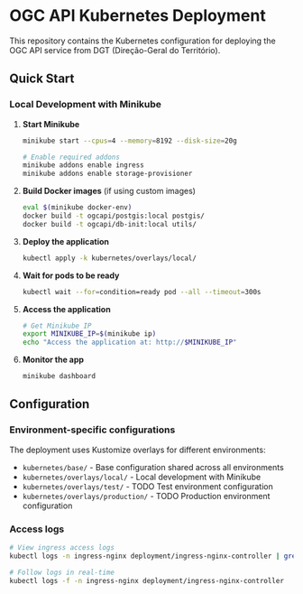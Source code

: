 # OGC API Kubernetes Deployment

This repository contains the Kubernetes configuration for deploying the OGC API service from DGT (Direção-Geral do Território).

## Quick Start

### Local Development with Minikube

1. **Start Minikube**
   ```bash
   minikube start --cpus=4 --memory=8192 --disk-size=20g
   
   # Enable required addons
   minikube addons enable ingress
   minikube addons enable storage-provisioner
   ```

2. **Build Docker images** (if using custom images)
   ```bash
   eval $(minikube docker-env)
   docker build -t ogcapi/postgis:local postgis/
   docker build -t ogcapi/db-init:local utils/
   ```

3. **Deploy the application**
   ```bash
   kubectl apply -k kubernetes/overlays/local/
   ```

4. **Wait for pods to be ready**
   ```bash
   kubectl wait --for=condition=ready pod --all --timeout=300s
   ```

5. **Access the application**
   ```bash
   # Get Minikube IP
   export MINIKUBE_IP=$(minikube ip)
   echo "Access the application at: http://$MINIKUBE_IP"
   ```

6. **Monitor the app**
   ```bash
   minikube dashboard
   ```

## Configuration

### Environment-specific configurations

The deployment uses Kustomize overlays for different environments:

- `kubernetes/base/` - Base configuration shared across all environments
- `kubernetes/overlays/local/` - Local development with Minikube
- `kubernetes/overlays/test/` - TODO Test environment configuration
- `kubernetes/overlays/production/` - TODO Production environment configuration

### Access logs
```bash
# View ingress access logs
kubectl logs -n ingress-nginx deployment/ingress-nginx-controller | grep ogcapi

# Follow logs in real-time
kubectl logs -f -n ingress-nginx deployment/ingress-nginx-controller
```

